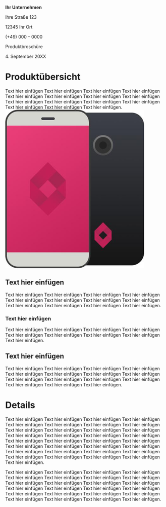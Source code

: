 **Ihr Unternehmen**

Ihre Straße 123

12345 Ihr Ort

(+49) 000 – 0000

Produktbroschüre

4\. September 20XX

# Produktübersicht

Text hier einfügen Text hier einfügen Text hier einfügen Text hier einfügen Text hier einfügen Text hier einfügen Text hier einfügen Text hier einfügen Text hier einfügen Text hier einfügen Text hier einfügen Text hier einfügen Text hier einfügen Text hier einfügen Text hier einfügen.![Platzhalterbild](./image1.jpg)

## Text hier einfügen

Text hier einfügen Text hier einfügen Text hier einfügen Text hier einfügen Text hier einfügen Text hier einfügen Text hier einfügen Text hier einfügen Text hier einfügen Text hier einfügen Text hier einfügen Text hier einfügen.

### Text hier einfügen

Text hier einfügen Text hier einfügen Text hier einfügen Text hier einfügen Text hier einfügen Text hier einfügen Text hier einfügen Text hier einfügen Text hier einfügen.

## 

## 

## Text hier einfügen

Text hier einfügen Text hier einfügen Text hier einfügen Text hier einfügen Text hier einfügen Text hier einfügen Text hier einfügen Text hier einfügen Text hier einfügen Text hier einfügen Text hier einfügen Text hier einfügen Text hier einfügen Text hier einfügen Text hier einfügen.

# Details

Text hier einfügen Text hier einfügen Text hier einfügen Text hier einfügen Text hier einfügen Text hier einfügen Text hier einfügen Text hier einfügen Text hier einfügen Text hier einfügen Text hier einfügen Text hier einfügen Text hier einfügen Text hier einfügen Text hier einfügen Text hier einfügen Text hier einfügen Text hier einfügen Text hier einfügen Text hier einfügen Text hier einfügen Text hier einfügen Text hier einfügen Text hier einfügen Text hier einfügen Text hier einfügen Text hier einfügen Text hier einfügen Text hier einfügen Text hier einfügen Text hier einfügen Text hier einfügen Text hier einfügen.

Text hier einfügen Text hier einfügen Text hier einfügen Text hier einfügen Text hier einfügen Text hier einfügen Text hier einfügen Text hier einfügen Text hier einfügen Text hier einfügen Text hier einfügen Text hier einfügen Text hier einfügen Text hier einfügen Text hier einfügen Text hier einfügen Text hier einfügen Text hier einfügen Text hier einfügen Text hier einfügen Text hier einfügen Text hier einfügen Text hier einfügen Text hier einfügen.